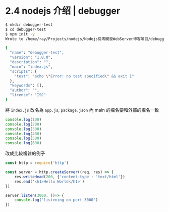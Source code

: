 # 2.4 nodejs 介绍 | debugger

``` bash
$ mkdir debugger-test
$ cd debugger-test
$ npm init -y
Wrote to /home/ray/Projects/nodejs/Nodejs從零開發WebServer博客項目/debugger-test/package.json:

{
  "name": "debugger-test",
  "version": "1.0.0",
  "description": "",
  "main": "index.js",
  "scripts": {
    "test": "echo \"Error: no test specified\" && exit 1"
  },
  "keywords": [],
  "author": "",
  "license": "ISC"
}
```

將 `index.js` 改名為 `app.js`, `package.json` 內 main 的檔名要和外部的檔名一致

``` js app.js
console.log(100)
console.log(200)
console.log(300)
console.log(400)
console.log(500)
console.log(600)
```

改成比較複雜的例子

``` js app.js
const http = require('http')

const server = http.createServer((req, res) => {
    res.writeHead(200, {'content-type': 'text/html'})
    res.end('<h1>Hello World</h1>')
})

server.listen(3000, ()=> {
    console.log('listening on port 3000')
})
```
